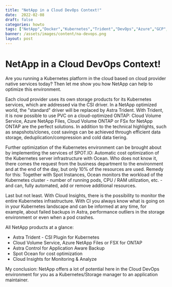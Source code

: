 ```yaml
---
title: "NetApp in a Cloud DevOps Context!"
date:  2022-02-08
draft: false
categories: howto
tags: ["NetApp","Docker","Kubernetes","Trident","DevOps","Azure","GCP","AstraControl"]
banner: /assets/images/content/na-devops.png
layout: post
---
```


# NetApp in a Cloud DevOps Context!
Are you running a Kubernetes platform in the cloud based on cloud provider native services today? Then let me show you how NetApp can help to optimize this environment.
 
Each cloud provider uses its own storage products for its Kubernetes services, which are addressed via the CSI driver. In a NetApp optimized world, the "standard" driver will be replaced by Astra Trident. With Trident, it is now possible to use PVC on a cloud-optimized ONTAP: Cloud Volume Service, Azure NetApp Files, Cloud Volume ONTAP or FSx for NetApp ONTAP are the perfect solutions. In addition to the technical highlights, such as snapshots/clones, cost savings can be achieved through efficient data storage, deduplication/compression and cold data tiering.

Further optimization of the Kubernetes environment can be brought about by implementing the services of SPOT.IO: Automatic cost optimization of the Kubernetes server infrastructure with Ocean. Who does not know it, there comes the request from the business department to the environment and at the end of the day, but only 10% of the resources are used. Remedy for this: Together with Spot Instances, Ocean monitors the workload of the Kubernetes cluster - number of running pods, CPU / RAM utilization, etc. - and can, fully automated, add or remove additional resources.
 
Last but not least. With Cloud Insights, there is the possibility to monitor the entire Kubernetes infrastructure. With CI you always know what is going on in your Kubernetes landscape and can be informed at any time, for example, about failed backups in Astra, performance outliers in the storage environment or even when a pod crashes.
 
All NetApp products at a glance:
* Astra Trident - CSI Plugin for Kubernetes
* Cloud Volume Service, Azure NetApp Files or FSX for ONTAP
* Astra Control for Application Aware Backup 
* Spot Ocean for cost optimization
* Cloud Insights for Monitoring & Analyze
 
My conclusion: NetApp offers a lot of potential here in the Cloud DevOps environment for you as a Kubernetes/Storage manager to an application maintainer. 


